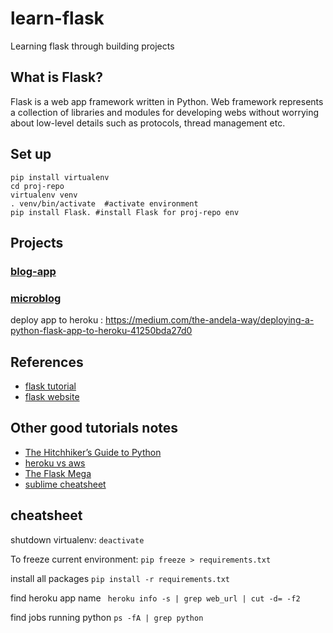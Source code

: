 # learn-flask
Learning flask through building projects


## What is Flask?

Flask is a web app framework written in Python. Web framework represents a collection of libraries and modules for developing webs without worrying about low-level details such as protocols, thread management etc.


## Set up
```
pip install virtualenv
cd proj-repo
virtualenv venv
. venv/bin/activate  #activate environment
pip install Flask. #install Flask for proj-repo env
```

## Projects

### [blog-app](flask-tutorial/)

### [microblog](simple-flask-heroku/)

deploy app to heroku : https://medium.com/the-andela-way/deploying-a-python-flask-app-to-heroku-41250bda27d0

## References

- [flask tutorial](https://www.tutorialspoint.com/flask/index.htm)
- [flask website](http://flask.pocoo.org/docs/1.0/tutorial/layout/)


## Other good tutorials notes

-  [The Hitchhiker’s Guide to Python](https://docs.python-guide.org/)
-  [heroku vs aws](https://www.cleveroad.com/blog/heroku-vs-aws--which-cloud-based-solution-to-choose-)
-  [The Flask Mega](https://blog.miguelgrinberg.com/post/the-flask-mega-tutorial-part-i-hello-world-legacy)
-  [sublime cheatsheet](http://docs.sublimetext.info/en/latest/reference/keyboard_shortcuts_osx.html)

## cheatsheet

shutdown virtualenv: ```deactivate```

To freeze current environment: ```pip freeze > requirements.txt```

install all packages ```pip install -r requirements.txt```

find heroku app name ``` heroku info -s | grep web_url | cut -d= -f2```

find jobs running python ```ps -fA | grep python```